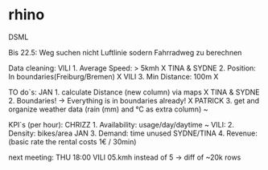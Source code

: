 # rhino
DSML

Bis 22.5: Weg suchen nicht Luftlinie sodern Fahrradweg zu berechnen

Data cleaning:
VILI 1. Average Speed: > 5kmh X
TINA & SYDNE 2. Position: In boundaries(Freiburg/Bremen) X
VILI 3. Min Distance: 100m X

TO do`s:
JAN 1. calculate Distance (new column) via maps X
TINA & SYDNE 2. Boundaries! -> Everything is in boundaries already! X
PATRICK 3. get and organize weather data (rain (mm) and °C as extra column) ~

KPI`s (per hour):
CHRIZZ 1. Availability: usage/day/daytime ~
VILI: 2. Density: bikes/area
JAN 3. Demand: time unused
SYDNE/TINA 4. Revenue: (basic rate the rental costs 1€ / 30min)

next meeting: THU 18:00
VILI 05.kmh instead of 5 -> diff of ~20k rows